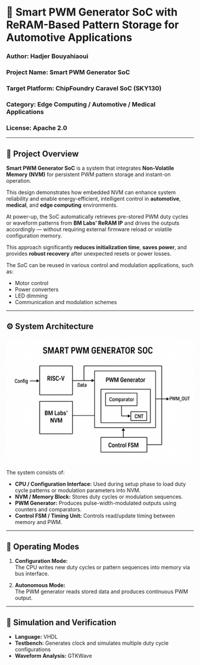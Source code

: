 # 🧩 Smart PWM Generator SoC with ReRAM-Based Pattern Storage for Automotive Applications 

### **Author:** Hadjer Bouyahiaoui   
### **Project Name:** Smart PWM Generator SoC  
### **Target Platform:** ChipFoundry Caravel SoC (SKY130)  
### **Category:** Edge Computing / Automotive / Medical Applications  
### **License:** Apache 2.0  

---

## 🧠 Project Overview

**Smart PWM Generator SoC** is a system that integrates **Non-Volatile Memory (NVM)** for persistent PWM pattern storage and instant-on operation.  

This design demonstrates how embedded NVM can enhance system reliability and enable energy-efficient, intelligent control in **automotive**, **medical**, and **edge computing** environments.  

At power-up, the SoC automatically retrieves pre-stored PWM duty cycles or waveform patterns from **BM Labs’ ReRAM IP** and drives the outputs accordingly — without requiring external firmware reload or volatile configuration memory.

This approach significantly **reduces initialization time**, **saves power**, and provides **robust recovery** after unexpected resets or power losses.

The SoC can be reused in various control and modulation applications, such as:
- Motor control
- Power converters
- LED dimming
- Communication and modulation schemes

---

## ⚙️ System Architecture

![Abstract_architecture](docs/smart_pwm_architecture.png)

The system consists of:
- **CPU / Configuration Interface:** Used during setup phase to load duty cycle patterns or modulation parameters into NVM.
- **NVM / Memory Block:** Stores duty cycles or modulation sequences.
- **PWM Generator:** Produces pulse-width-modulated outputs using counters and comparators.
- **Control FSM / Timing Unit:** Controls read/update timing between memory and PWM.

---

## 🔄 Operating Modes
1. **Configuration Mode:**  
   The CPU writes new duty cycles or pattern sequences into memory via bus interface.

2. **Autonomous Mode:**  
   The PWM generator reads stored data and produces continuous PWM output.

---

## 🧰 Simulation and Verification
- **Language:** VHDL 
- **Testbench:** Generates clock and simulates multiple duty cycle configurations
- **Waveform Analysis:** GTKWave 





